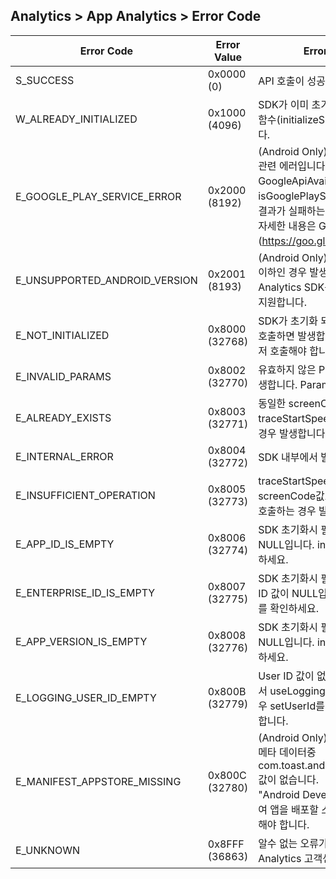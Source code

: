 ## Analytics > App Analytics > Error Code

|Error Code|	Error Value|	Error Description|
|---|---|---|
|S_SUCCESS|	0x0000 (0)|	API 호출이 성공하였습니다.|
|W_ALREADY_INITIALIZED|	0x1000 (4096)|	SDK가 이미 초기화된 이후 다시 초기화 함수(initializeSDK)를 호출하면 발생합니다.|
|E_GOOGLE_PLAY_SERVICE_ERROR|	0x2000 (8192)|	(Android Only) Google Play Service 관련 에러입니다. <br/> GoogleApiAvailability의 isGooglePlayServicesAvailable함수의 결과가 실패하는 경우 발생합니다. <br/> 자세한 내용은 Google 문서(https://goo.gl/x1kYig)를 참고하세요.|
|E_UNSUPPORTED_ANDROID_VERSION|	0x2001 (8193)|	(Android Only) Android API Level 9 이하인 경우 발생합니다. Toast Analytics SDK는 API Level 10 이상을 지원합니다.|
|E_NOT_INITIALIZED|	0x8000 (32768)|	SDK가 초기화 되지 않은 상태에서 API를 호출하면 발생합니다. initializeSDK를 먼저 호출해야 합니다.|
|E_INVALID_PARAMS|	0x8002 (32770)|	유효하지 않은 Parameter를 호출하면 발생합니다. Parameter를 확인하세요.|
|E_ALREADY_EXISTS|	0x8003 (32771)|	동일한 screenCode 값으로 traceStartSpeed가 2회이상 호출하는 경우 발생합니다.|
|E_INTERNAL_ERROR|	0x8004 (32772)|	SDK 내부에서 발생한 에러입니다.|
|E_INSUFFICIENT_OPERATION|	0x8005 (32773)|	traceStartSpeed가 호출되지 않은 screenCode값으로 traceEndSpeed를 호출하는 경우 발생합니다.|
|E_APP_ID_IS_EMPTY|	0x8006 (32774)|	SDK 초기화시 필수 입력값인 앱 ID 값이 NULL입니다. initializeSDK 함수를 확인하세요.|
|E_ENTERPRISE_ID_IS_EMPTY|	0x8007 (32775)|	SDK 초기화시 필수 입력값인 Enterprise ID 값이 NULL입니다. initializeSDK 함수를 확인하세요.|
|E_APP_VERSION_IS_EMPTY|	0x8008 (32776)|	SDK 초기화시 필수 입력값인 앱 버전값이 NULL입니다. initializeSDK 함수를 확인하세요.|
|E_LOGGING_USER_ID_EMPTY|	0x800B (32779)|	User ID 값이 없습니다. initializeSDK에서 useLoggingUserId flag가 true인 경우 setUserId를 호출하지 않은 경우 발생합니다.|
|E_MANIFEST_APPSTORE_MISSING|	0x800C (32780)|	(Android Only) AndroidManifest.xml 메타 데이터중 com.toast.android.analytics.appstore 값이 없습니다. <br/> "Android Developer Guide"를 참고하여 앱을 배포할 스토어에 맞는 코드를 입력해야 합니다.|
|E_UNKNOWN|	0x8FFF (36863)|	알수 없는 오류가 발생하였습니다. Analytics 고객센터에 문의하세요.|
